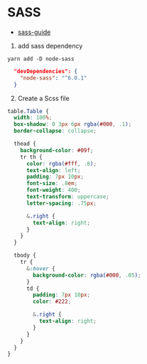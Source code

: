 # SASS

- [sass-guide](https://sass-lang.com/guide)


1. add sass dependency
```shell
yarn add -D node-sass
```

```json
  "devDependencies": {
    "node-sass": "^6.0.1"
  }
```

2. Create a Scss file 
```css
table.Table {
  width: 100%;
  box-shadow: 0 3px 6px rgba(#000, .1);
  border-collapse: collapse;

  thead {
    background-color: #09f;
    tr th {
      color: rgba(#fff, .8);
      text-align: left;
      padding: 7px 10px;
      font-size: .8em;
      font-weight: 400;
      text-transform: uppercase;
      letter-spacing: .75px;

      &.right {
        text-align: right;
      }
    }
  }

  tbody {
    tr {
      &:hover {
        background-color: rgba(#000, .05);
      }
      td {
        padding: 7px 10px;
        color: #222;

        &.right {
          text-align: right;
        }
      }
    }
  }
}
```
